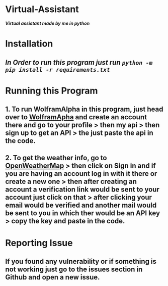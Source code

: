 # **Virtual-Assistant**
**_Virtual assistant made by me in python_**

# **Installation**
## **_In Order to run this program just run ```python -m pip install -r requirements.txt```_**

# **Running this Program**
## 1. To run WolframAlpha in this program, just head over to [WolframApha](https://wolframalpha.com) and create an account there and go to your profile > then my api > then sign up to get an API > the just paste the api in the code.

## 2. To get the weather info, go to [OpenWeatherMap](https://openweathermap.org) > then click on Sign in and if you are having an account log in with it there or create a new one > then after creating an account a verification link would be sent to your account just click on that > after clicking your email would be verified and another mail would be sent to you in which ther would be an API key > copy the key and paste in the code.
 
 # **Reporting Issue**
## If you found any vulnerability or if something is not working just go to the issues section in Github and open a new issue.